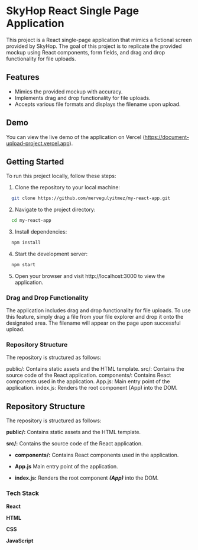 
# SkyHop React Single Page Application

This project is a React single-page application that mimics a fictional screen provided by SkyHop. The goal of this project is to replicate the provided mockup using React components, form fields, and drag and drop functionality for file uploads.


## Features

 - Mimics the provided mockup with accuracy.
 - Implements drag and drop functionality for file uploads.
 - Accepts various file formats and displays the filename upon upload.


## Demo

You can view the live demo of the application on Vercel (https://document-upload-project.vercel.app).


## Getting Started

To run this project locally, follow these steps:


1. Clone the repository to your local machine:

```bash
  git clone https://github.com/mervegulyitmez/my-react-app.git
```

2. Navigate to the project directory:

```bash
  cd my-react-app
```

3. Install dependencies:

```bash
  npm install
```

4. Start the development server:


```bash
  npm start
```

5. Open your browser and visit http://localhost:3000 to view the application.


### Drag and Drop Functionality

The application includes drag and drop functionality for file uploads. To use this feature, simply drag a file from your file explorer and drop it onto the designated area. The filename will appear on the page upon successful upload.

### Repository Structure

The repository is structured as follows:

public/: Contains static assets and the HTML template.
src/: Contains the source code of the React application.
components/: Contains React components used in the application.
App.js: Main entry point of the application.
index.js: Renders the root component (App) into the DOM.

## Repository Structure

The repository is structured as follows:


**public/:** Contains static assets and the HTML template.

**src/:** Contains the source code of the React application.

* **components/:** Contains React components used in the application.

* **App.js** Main entry point of the application.

* **index.js:** Renders the root component ***(App)*** into the DOM.



### Tech Stack

**React** 

**HTML** 

**CSS** 

**JavaScript** 


